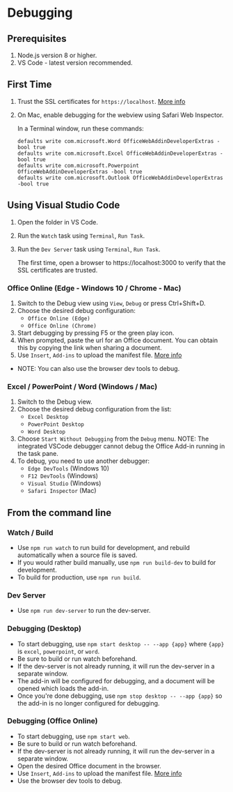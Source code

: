 # Debugging

## Prerequisites

1. Node.js version 8 or higher. 
2. VS Code - latest version recommended. 

## First Time

1. Trust the SSL certificates for `https://localhost`. [More info](https://github.com/OfficeDev/generator-office/blob/master/src/docs/ssl.md)
2. On Mac, enable debugging for the webview using Safari Web Inspector.
    
    In a Terminal window, run these commands:
    ```
    defaults write com.microsoft.Word OfficeWebAddinDeveloperExtras -bool true
    defaults write com.microsoft.Excel OfficeWebAddinDeveloperExtras -bool true
    defaults write com.microsoft.Powerpoint OfficeWebAddinDeveloperExtras -bool true
    defaults write com.microsoft.Outlook OfficeWebAddinDeveloperExtras -bool true
    ```

## Using Visual Studio Code

1. Open the folder in VS Code.
2. Run the `Watch` task using `Terminal`, `Run Task`.
3. Run the `Dev Server` task using `Terminal`, `Run Task`.

    The first time, open a browser to https://localhost:3000 to verify that the SSL certificates are trusted.

### Office Online (Edge - Windows 10 / Chrome - Mac)
1. Switch to the Debug view using `View`, `Debug` or press Ctrl+Shift+D.
2. Choose the desired debug configuration:
    * `Office Online (Edge)`
    * `Office Online (Chrome)`
3. Start debugging by pressing F5 or the green play icon.
4. When prompted, paste the url for an Office document. You can obtain this by copying the link when sharing a document.
5. Use `Insert`, `Add-ins` to upload the manifest file. [More info](https://docs.microsoft.com/en-us/office/dev/add-ins/testing/sideload-office-add-ins-for-testing_)
* NOTE: You can also use the browser dev tools to debug.


### Excel / PowerPoint / Word (Windows / Mac)
1. Switch to the Debug view.
2. Choose the desired debug configuration from the list: 
   * `Excel Desktop`
   * `PowerPoint Desktop`
   * `Word Desktop`
3. Choose `Start Without Debugging` from the `Debug` menu.
   NOTE: The integrated VSCode debugger cannot debug the Office Add-in running in the task pane. 
4. To debug, you need to use another debugger:
    * `Edge DevTools` (Windows 10)
    * `F12 DevTools` (Windows)
    * `Visual Studio` (Windows)
    * `Safari Inspector` (Mac)


## From the command line

### Watch / Build
* Use `npm run watch` to run build for development, and rebuild automatically when a source file is saved.
* If you would rather build manually, use `npm run build-dev` to build for development.
* To build for production, use `npm run build`.

### Dev Server
* Use `npm run dev-server` to run the dev-server.

### Debugging (Desktop)
* To start debugging, use `npm start desktop -- --app {app}` where `{app}` is `excel`, `powerpoint`, or `word`.
* Be sure to build or run watch beforehand.
* If the dev-server is not already running, it will run the dev-server in a separate window.
* The add-in will be configured for debugging, and a document will be opened which loads the add-in.
* Once you're done debugging, use `npm stop desktop -- --app {app}` so the add-in is no longer configured for debugging.

### Debugging (Office Online)
* To start debugging, use `npm start web`.
* Be sure to build or run watch beforehand.
* If the dev-server is not already running, it will run the dev-server in a separate window.
* Open the desired Office document in the browser.
* Use `Insert`, `Add-ins` to upload the manifest file. [More info](https://docs.microsoft.com/en-us/office/dev/add-ins/testing/sideload-office-add-ins-for-testing_)
* Use the browser dev tools to debug.
